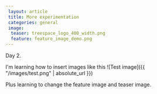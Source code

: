 ```yaml
---		
 layout: article
 title: More experimentation
 categories: general 
 image:
  teaser: treespace_logo_400_width.png
  feature: feature_image_demo.png
---		
```


Day 2.

I'm learning how to insert images like this ![Test image]({{ "/images/test.png" | absolute_url }}) 

Plus learning to change the feature image and teaser image.
